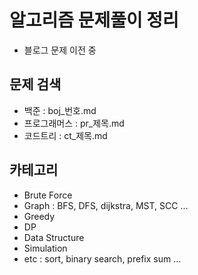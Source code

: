 # 알고리즘 문제풀이 정리
* 블로그 문제 이전 중

## 문제 검색
* 백준 : boj_번호.md
* 프로그래머스 : pr_제목.md
* 코드트리 : ct_제목.md

## 카테고리
* Brute Force
* Graph : BFS, DFS, dijkstra, MST, SCC ...
* Greedy
* DP
* Data Structure
* Simulation
* etc : sort, binary search, prefix sum ...
